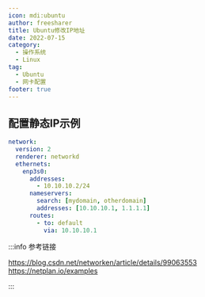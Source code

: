 ```yaml
---
icon: mdi:ubuntu
author: freesharer
title: Ubuntu修改IP地址
date: 2022-07-15
category:
  - 操作系统
  - Linux
tag:
  - Ubuntu
  - 网卡配置
footer: true
---
```




## 配置静态IP示例

```yaml
network:
  version: 2
  renderer: networkd
  ethernets:
    enp3s0:
      addresses:
        - 10.10.10.2/24
      nameservers:
        search: [mydomain, otherdomain]
        addresses: [10.10.10.1, 1.1.1.1]
      routes:
        - to: default
          via: 10.10.10.1
```

:::info 参考链接

<https://blog.csdn.net/networken/article/details/99063553>  
<https://netplan.io/examples>

:::
